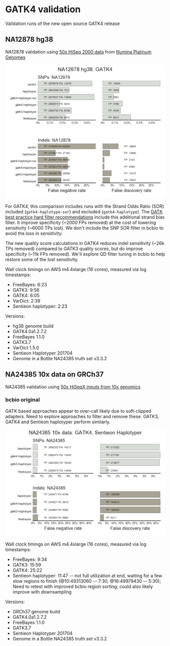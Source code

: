 # GATK4 validation

Validation runs of the new open source GATK4 release

## NA12878 hg38

NA12878 validation using [50x HiSeq 2000 data](http://www.ebi.ac.uk/ena/data/view/PRJEB3381) from
[Illumina Platinum Genomes](https://www.illumina.com/platinumgenomes.html)

![NA12878_hg38](NA12878_hg38/grading-summary-giab.png)

For GATK4, this comparison includes runs with the Strand Odds Ratio (SOR) included
(`gatk4-haplotype-sor`) and excluded (`gatk4-haplotype`). The
[GATK best practice hard filter recommendations](https://software.broadinstitute.org/gatk/documentation/article?id=2806) include this additional strand bias filter. It improve specificity (~2000 FPs removed)
at the cost of lowering sensitivity (~6000 TPs lost). We don't include the SNP
SOR filter in bcbio to avoid the loss in sensitivity.

The new quality score calculations in GATK4 reduces indel sensitivity
(~26k TPs removed) compared to GATK3 quality scores, but do improve specificity
(~11k FPs removed). We'll explore QD filter tuning in bcbio to help restore some
of the lost sensitivity.

Wall clock timings on AWS m4.4xlarge (16 cores), measured via log timestamps:

- FreeBayes: 6:23
- GATK3: 9:56
- GATK4: 6:05
- VarDict: 2:39
- Sentieon haplotyper: 2:23

Versions:
- hg38 genome build
- GATK4.0a1.2.7.2
- FreeBayes 1.1.0
- GATK3.7
- VarDict 1.5.0
- Sentieon Haplotyper 201704
- Genome in a Bottle NA24385 truth set v3.3.2


## NA24385 10x data on GRCh37

NA24385 validation using [50x HiSeqX inputs from 10x genomics](https://support.10xgenomics.com/de-novo-assembly/datasets)

### bcbio original

GATK based approaches appear to over-call likely due to soft-clipped adapters. Need to explore
approaches to filter and remove these. GATK3, GATK4 and Sentieon haplotyper
perform similarly.

![NA24385_bcbio_orig](NA24385_bcbio_orig/grading-summary-NA24385.png)

Wall clock timings on AWS m4.4xlarge (16 cores), measured via log timestamps:

- FreeBayes: 9:34
- GATK3: 15:59
- GATK4: 25:22
- Sentieon haplotyper: 11:47 -- not full utilization at end, waiting for a few
  slow regions to finish (@10:49313060 -- 7:30, @16:49979430 -- 5:30); Need to
  retest with improved bcbio region sorting; could
  also likely improve with downsampling

Versions:
- GRCh37 genome build
- GATK4.0a1.2.7.2
- FreeBayes 1.1.0
- GATK3.7
- Sentieon Haplotyper 201704
- Genome in a Bottle NA24385 truth set v3.3.2


